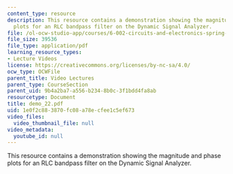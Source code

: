 ```yaml
---
content_type: resource
description: This resource contains a demonstration showing the magnitude and phase
  plots for an RLC bandpass filter on the Dynamic Signal Analyzer.
file: /ol-ocw-studio-app/courses/6-002-circuits-and-electronics-spring-2007/1e0f2c883870fc08a78ecfee1c5ef673_demo_22.pdf
file_size: 39536
file_type: application/pdf
learning_resource_types:
- Lecture Videos
license: https://creativecommons.org/licenses/by-nc-sa/4.0/
ocw_type: OCWFile
parent_title: Video Lectures
parent_type: CourseSection
parent_uid: 9b4a2ba7-a556-b234-8b0c-3f1bdd4fa8ab
resourcetype: Document
title: demo_22.pdf
uid: 1e0f2c88-3870-fc08-a78e-cfee1c5ef673
video_files:
  video_thumbnail_file: null
video_metadata:
  youtube_id: null
---
```

This resource contains a demonstration showing the magnitude and phase plots for an RLC bandpass filter on the Dynamic Signal Analyzer.